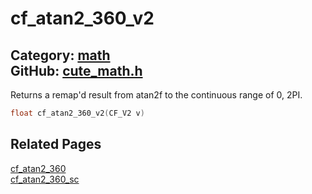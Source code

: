 [//]: # (This file is automatically generated by Cute Framework's docs parser.)
[//]: # (Do not edit this file by hand!)
[//]: # (See: https://github.com/RandyGaul/cute_framework/blob/master/samples/docs_parser.cpp)
[](../header.md ':include')

# cf_atan2_360_v2

Category: [math](/api_reference?id=math)  
GitHub: [cute_math.h](https://github.com/RandyGaul/cute_framework/blob/master/include/cute_math.h)  
---

Returns a remap'd result from atan2f to the continuous range of 0, 2PI.

```cpp
float cf_atan2_360_v2(CF_V2 v)
```

## Related Pages

[cf_atan2_360](/math/cf_atan2_360.md)  
[cf_atan2_360_sc](/math/cf_atan2_360_sc.md)  
